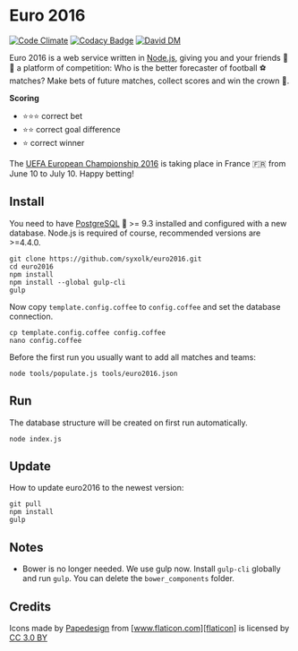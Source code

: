 # Euro 2016

[![Code Climate](https://codeclimate.com/github/syxolk/euro2016/badges/gpa.svg)](https://codeclimate.com/github/syxolk/euro2016)
[![Codacy Badge](https://api.codacy.com/project/badge/grade/35f72d8dc9964c9389aa4937c98dd571)](https://www.codacy.com/app/hans-kirchner-info/euro2016)
[![David DM](https://david-dm.org/syxolk/euro2016.svg)](https://david-dm.org/syxolk/euro2016)

Euro 2016 is a web service written in [Node.js][nodejs],
giving you and your friends :boy: :girl: a platform of competition: Who is the
better forecaster of football :soccer: matches? Make bets of future matches,
collect scores and win the crown :crown:.

**Scoring**
- :star::star::star: correct bet
- :star::star: correct goal difference
- :star: correct winner

The [UEFA European Championship 2016][uefa] is taking place in France :fr:
from June 10 to July 10. Happy betting!

## Install
You need to have [PostgreSQL][postgres] :elephant: >= 9.3 installed and
configured with a new database. Node.js is required of course, recommended
versions are >=4.4.0.

    git clone https://github.com/syxolk/euro2016.git
    cd euro2016
    npm install
    npm install --global gulp-cli
    gulp

Now copy `template.config.coffee` to `config.coffee` and set the
database connection.

    cp template.config.coffee config.coffee
    nano config.coffee

Before the first run you usually want to add all matches and teams:

    node tools/populate.js tools/euro2016.json

## Run
The database structure will be created on first run automatically.

    node index.js

## Update
How to update euro2016 to the newest version:

    git pull
    npm install
    gulp

## Notes

- Bower is no longer needed. We use gulp now. Install `gulp-cli` globally
  and run `gulp`. You can delete the `bower_components` folder.

## Credits
Icons made by [Papedesign][papedesign] from [www.flaticon.com][flaticon] is
licensed by [CC 3.0 BY][ccby]

[nodejs]: https://nodejs.org/en/
[uefa]: http://www.uefa.com/uefaeuro/
[postgres]: http://www.postgresql.org/
[papedesign]: http://www.flaticon.com/authors/papedesign
[flaticon]: http://www.flaticon.com
[ccby]: http://creativecommons.org/licenses/by/3.0/
